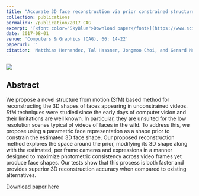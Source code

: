 ```yaml
---
title: "Accurate 3D face reconstruction via prior constrained structure from motion"
collection: publications
permalink: /publication/2017_CAG
excerpt: '[<font color="SkyBlue">Download paper</font>](https://www.sciencedirect.com/science/article/pii/S0097849317300572)'
date: 2017-08-01
venue: 'Computers & Graphics (CAG), 66: 14-22'
paperurl: ''
citation: 'Matthias Hernandez, Tal Hassner, Jongmoo Choi, and Gerard Medioni. (2017). &quot;Accurate 3D face reconstruction via prior constrained structure from motion.&quot; <i>Computers & Graphics (CAG), 66: 14-22</i>.'
---
```


<img src='https://osnathassner.github.io/talhassner/images/Accurate 3D face reconstruction - Icon.jpg'>

Abstract
------
We propose a novel structure from motion (SfM) based method for reconstructing the 3D shapes of faces appearing in unconstrained videos. SfM techniques were studied since the early days of computer vision and their limitations are well known. In particular, they are unsuited for the low resolution scenes typical of videos of faces in the wild. To address this, we propose using a parametric face representation as a shape prior to constrain the estimated 3D face shape. Our proposed reconstruction method explores the space around the prior, modifying its 3D shape along with the estimated, per frame cameras and expressions in a manner designed to maximize photometric consistency across video frames yet produce face shapes. Our tests show that this process is both faster and provides superior 3D reconstruction accuracy when compared to existing alternatives.


[Download paper here](https://www.sciencedirect.com/science/article/pii/S0097849317300572)

